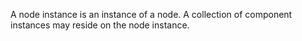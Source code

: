 A node instance is an instance of a node. A collection of component instances may reside on the node instance.